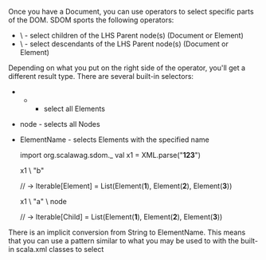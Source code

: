 Once you have a Document, you can use operators to select specific parts of the DOM.  SDOM sports the following operators:

* \ - select children of the LHS Parent node(s) (Document or Element)
* \\ - select descendants of the LHS Parent node(s) (Document or Element)

Depending on what you put on the right side of the operator, you'll get a different result type.  There are several built-in selectors:

* * - select all Elements
* node - selects all Nodes
* ElementName - selects Elements with the specified name

    import org.scalawag.sdom._
    val x1 = XML.parse("<a><b>1</b><b><c>2</c></b><d><b>3</b></d></a>")

    x1 \\ "b"

    // -> Iterable[Element] = List(Element(<b>1</b>), Element(<b><c>2</c></b>), Element(<b>3</b>))

    x1 \ "a" \ node

    // -> Iterable[Child] = List(Element(<b>1</b>), Element(<b><c>2</c></b>), Element(<d><b>3</b></d>))

There is an implicit conversion from String to ElementName.  This means that you can use a pattern similar to what you may be used to with the built-in scala.xml classes to select
